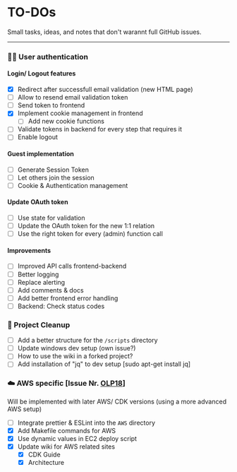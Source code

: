 # TO-DOs

Small tasks, ideas, and notes that don't warannt full GitHub issues.

---

### 🧑‍🦱 User authentication

#### Login/ Logout features

- [x] Redirect after successfull email validation (new HTML page)
- [ ] Allow to resend email validation token
- [ ] Send token to frontend
- [x] Implement cookie management in frontend
  - [ ] Add new cookie functions
- [ ] Validate tokens in backend for every step that requires it
- [ ] Enable logout

#### Guest implementation

- [ ] Generate Session Token
- [ ] Let others join the session
- [ ] Cookie & Authentication management

#### Update OAuth token

- [ ] Use state for validation
- [ ] Update the OAuth token for the new 1:1 relation
- [ ] Use the right token for every (admin) function call

#### Improvements

- [ ] Improved API calls frontend-backend
- [ ] Better logging
- [ ] Replace alerting
- [ ] Add comments & docs
- [ ] Add better frontend error handling
- [ ] Backend: Check status codes

### 🧹 Project Cleanup

- [ ] Add a better structure for the `/scripts` directory
- [ ] Update windows dev setup (own issue?)
- [ ] How to use the wiki in a forked project?
- [ ] Add installation of "jq" to dev setup [sudo apt-get install jq]

### ☁️ AWS specific [Issue Nr. [OLP18](https://github.com/Dominicdaniel86/Mursica-FM/issues/80)]

Will be implemented with later AWS/ CDK versions (using a more advanced AWS setup)

- [ ] Integrate prettier & ESLint into the `AWS` directory
- [X] Add Makefile commands for AWS
- [X] Use dynamic values in EC2 deploy script
- [X] Update wiki for AWS related sites
  - [X] CDK Guide
  - [X] Architecture
